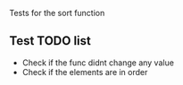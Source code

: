 Tests for the sort function

## Test TODO list
- Check if the func didnt change any value
- Check if the elements are in order
